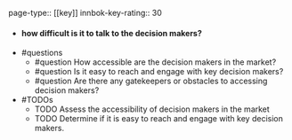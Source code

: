 page-type:: [[key]]
innbok-key-rating:: 30
- #### how difficult is it to talk to the decision makers?
- #questions
  - #question How accessible are the decision makers in the market?
  - #question Is it easy to reach and engage with key decision makers?
  - #question Are there any gatekeepers or obstacles to accessing decision makers?
- #TODOs
  - TODO Assess the accessibility of decision makers in the market
  - TODO  Determine if it is easy to reach and engage with key decision makers.



